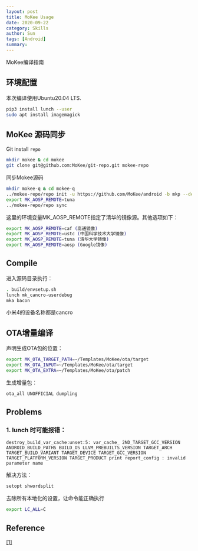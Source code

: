 ```yaml
---
layout: post
title: MoKee Usage
date: 2020-09-22
category: Skills
author: Sun
tags: [Android]
summary:
---
```


MoKee编译指南

## 环境配置

本次编译使用Ubuntu20.04 LTS.

```bash
pip3 install lunch --user
sudo apt install imagemagick
```

## MoKee 源码同步

Git install `repo`

```bash
mkdir mokee & cd mokee
git clone git@github.com:MoKee/git-repo.git mokee-repo
```

同步Mokee源码

```bash
mkdir mokee-q & cd mokee-q
../mokee-repo/repo init -u https://github.com/MoKee/android -b mkp --depth 1 --platform=auto
export MK_AOSP_REMOTE=tuna
../mokee-repo/repo sync
```

这里的环境变量MK_AOSP_REMOTE指定了清华的镜像源。其他选项如下：

```bash
export MK_AOSP_REMOTE=caf (高通镜像)
export MK_AOSP_REMOTE=ustc (中国科学技术大学镜像)
export MK_AOSP_REMOTE=tuna (清华大学镜像)
export MK_AOSP_REMOTE=aosp (Google镜像)
```

## Compile

进入源码目录执行：

```bash
. build/envsetup.sh
lunch mk_cancro-userdebug
mka bacon
```
小米4的设备名称都是cancro

## OTA增量编译

声明生成OTA包的位置：

```bash
export MK_OTA_TARGET_PATH=~/Templates/MoKee/ota/target
export MK_OTA_INPUT=~/Templates/MoKee/ota/target
export MK_OTA_EXTRA=~/Templates/MoKee/ota/patch
```
生成增量包：

```bash
ota_all UNOFFICIAL dumpling
```

## Problems

### 1. lunch 时可能报错：

```
destroy_build_var_cache:unset:5: var_cache_ 2ND_TARGET_GCC_VERSION ANDROID_BUILD_PATHS BUILD_OS LLVM_PREBUILTS_VERSION TARGET_ARCH TARGET_BUILD_VARIANT TARGET_DEVICE TARGET_GCC_VERSION TARGET_PLATFORM_VERSION TARGET_PRODUCT print report_config : invalid parameter name
```

解决方法：

```bash
setopt shwordsplit
```

去除所有本地化的设置，让命令能正确执行

```bash
export LC_ALL=C
```

## Reference

<span id="rf1"></span> [[1]](#rrf1)  